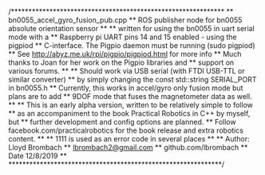 /*************************************************************
** bn0055_accel_gyro_fusion_pub.cpp
** ROS publisher node for bn0055 absolute orientation sensor
**
** written for using the bn0055 in uart serial mode with a
** Raspberry pi UART pins 14 and 15 enabled - using the pigpiod
** C-interface. The Pigpio daemon must be running (sudo pigpiod)
** See http://abyz.me.uk/rpi/pigpio/pigpiod.html for more info
** Much thanks to Joan for her work on the Pigpio libraries and
** support on various forums.
**
** Should work via USB serial (with FTDI USB-TTL or similar converter)
** by simply changing the const std::string SERIAL_PORT in bn0055.h
** Currently, this works in accel/gyro only fusion mode but plans are to add
** 9DOF mode that fuses the magnetometer data as well.
**
** This is an early alpha version, written to be relatively simple to follow
** as an accompaniment to the book Practical Robotics in C++ by myself, but
** further development and config options are planned.
** Follow facebook.com/practicalrobotics for the book release and extra robotics content.
**
** 1111 is used as an error code in several places
**
** Author: Lloyd Brombach
** lbrombach2@gmail.com
** github.com/lbrombach
** Date 12/8/2019
**
*************************************************************/